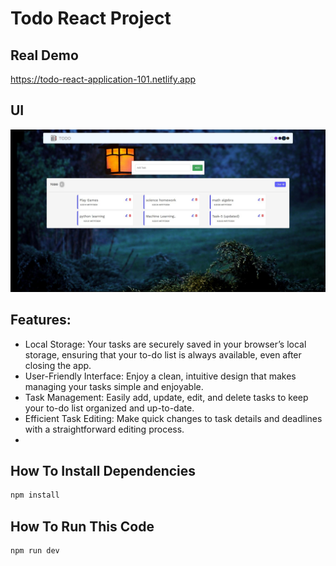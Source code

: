 # Todo React Project
## Real Demo 
https://todo-react-application-101.netlify.app

## UI
<img src="https://raw.githubusercontent.com/Nitin-M-1/Todo-React-Project/master/src/assets/webImg.JPG"/>



## Features:

- Local Storage: Your tasks are securely saved in your browser’s local storage, ensuring that your to-do list is always available, even after closing the app.
- User-Friendly Interface: Enjoy a clean, intuitive design that makes managing your tasks simple and enjoyable.
- Task Management: Easily add, update, edit, and delete tasks to keep your to-do list organized and up-to-date.
- Efficient Task Editing: Make quick changes to task details and deadlines with a straightforward editing process.
- 
## How To Install Dependencies
```sh
npm install 
```
## How To Run This Code

```sh
npm run dev
```


